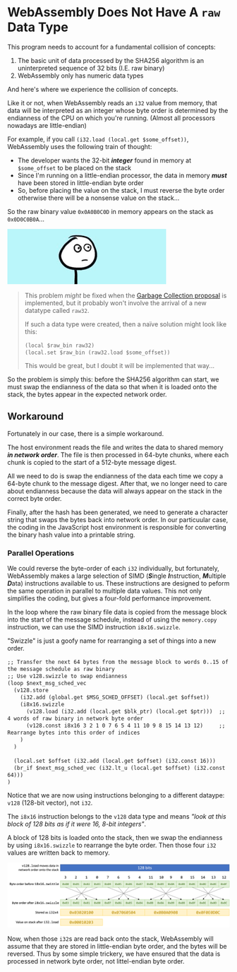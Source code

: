 # WebAssembly Does Not Have A `raw` Data Type

This program needs to account for a fundamental collision of concepts:

1. The basic unit of data processed by the SHA256 algorithm is an uninterpreted sequence of 32 bits (I.E. raw binary)
1. WebAssembly only has numeric data types

And here's where we experience the collision of concepts.

Like it or not, when WebAssembly reads an `i32` value from memory, that data will be interpreted as an integer whose byte order is determined by the endianness of the CPU on which you're running.
(Almost all processors nowadays are little-endian)

For example, if you call `(i32.load (local.get $some_offset))`, WebAssembly uses the following train of thought:

* The developer wants the 32-bit ***integer*** found in memory at `$some_offset` to be placed on the stack
* Since I'm running on a little-endian processor, the data in memory ***must*** have been stored in little-endian byte order
* So, before placing the value on the stack, I must reverse the byte order otherwise there will be a nonsense value on the stack...

So the raw binary value `0x0A0B0C0D` in memory appears on the stack as `0x0D0C0B0A`...

![Uh...](/chriswhealy/sha256/img/uh.gif)

> This problem *might* be fixed when the [Garbage Collection proposal](https://github.com/WebAssembly/gc/blob/master/proposals/gc/MVP.md) is implemented, but it probably won't involve the arrival of a new datatype called `raw32`.
>
> If such a data type were created, then a naïve solution might look like this:
>
> ```wast
> (local $raw_bin raw32)
> (local.set $raw_bin (raw32.load $some_offset))
> ```
>
> This would be great, but I doubt it will be implemented that way...

So the problem is simply this: before the SHA256 algorithm can start, we must swap the endianness of the data so that when it is loaded onto the stack, the bytes appear in the expected network order.


## Workaround

Fortunately in our case, there is a simple workaround.

The host environment reads the file and writes the data to shared memory ***in network order***.
The file is then processed in 64-byte chunks, where each chunk is copied to the start of a 512-byte message digest.

All we need to do is swap the endianness of the data each time we copy a 64-byte chunk to the message digest.
After that, we no longer need to care about endianness because the data will always appear on the stack in the correct byte order.

Finally, after the hash has been generated, we need to generate a character string that swaps the bytes back into network order.
In our particuular case, the coding in the JavaScript host environment is responsible for converting the binary hash value into a printable string.

### Parallel Operations

We could reverse the byte-order of each `i32` individually, but fortunately, WebAssembly makes a large selection of SIMD (***S***ingle ***I***nstruction, ***M***ultiple ***D***ata) instructions available to us.
These instructions are designed to peform the same operation in parallel to multiple data values.
This not only simplifies the coding, but gives a four-fold performance improvement.

In the loop where the raw binary file data is copied from the message block into the start of the message schedule, instead of using the `memory.copy` instruction, we can use the SIMD instruction `i8x16.swizzle`.

"Swizzle" is just a goofy name for rearranging a set of things into a new order.

```wast
;; Transfer the next 64 bytes from the message block to words 0..15 of the message schedule as raw binary
;; Use v128.swizzle to swap endianness
(loop $next_msg_sched_vec
  (v128.store
    (i32.add (global.get $MSG_SCHED_OFFSET) (local.get $offset))
    (i8x16.swizzle
      (v128.load (i32.add (local.get $blk_ptr) (local.get $ptr)))  ;; 4 words of raw binary in network byte order
      (v128.const i8x16 3 2 1 0 7 6 5 4 11 10 9 8 15 14 13 12)     ;; Rearrange bytes into this order of indices
    )
  )

  (local.set $offset (i32.add (local.get $offset) (i32.const 16)))
  (br_if $next_msg_sched_vec (i32.lt_u (local.get $offset) (i32.const 64)))
)
```

Notice that we are now using instructions belonging to a different dataype: `v128` (128-bit vector), not `i32`.

The `i8x16` instruction belongs to the `v128` data type and means *"look at this block of 128 bits as if it were 16, 8-bit integers"*.

A block of 128 bits is loaded onto the stack, then we swap the endianness by using `i8x16.swizzle` to rearrange the byte order.
Then those four `i32` values are written back to memory.

![Swap Endianness using i8x16.shuffle](/chriswhealy/sha256/img/i8x16.swizzle.png)

Now, when those `i32`s are read back onto the stack, WebAssembly will assume that they are stored in little-endian byte order, and the bytes will be reversed.
Thus by some simple trickery, we have ensured that the data is processed in network byte order, not littel-endian byte order.

